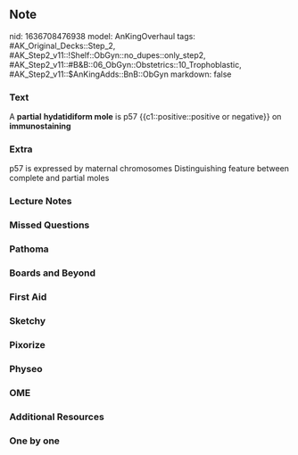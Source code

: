 ## Note
nid: 1636708476938
model: AnKingOverhaul
tags: #AK_Original_Decks::Step_2, #AK_Step2_v11::!Shelf::ObGyn::no_dupes::only_step2, #AK_Step2_v11::#B&B::06_ObGyn::Obstetrics::10_Trophoblastic, #AK_Step2_v11::$AnKingAdds::BnB::ObGyn
markdown: false

### Text
A <b>partial</b> <b>hydatidiform mole</b> is p57
{{c1::positive::positive or negative}} on <b>immunostaining</b>

### Extra
p57 is expressed by maternal chromosomes
Distinguishing feature between complete and partial moles

### Lecture Notes


### Missed Questions


### Pathoma


### Boards and Beyond


### First Aid


### Sketchy


### Pixorize


### Physeo


### OME


### Additional Resources


### One by one

